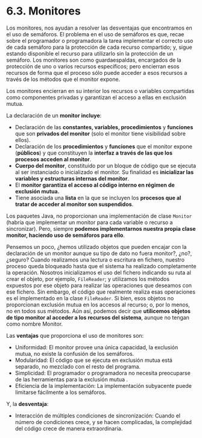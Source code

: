 # 6.3. Monitores

 Los monitores, nos ayudan a resolver las desventajas que encontramos en el uso de semáforos. El problema en el uso de semáforos es que, recae sobre el programador o programadora la tarea implementar el correcto uso de cada semáforo para la protección de cada recurso compartido; y, sigue estando disponible el recurso para utilizarlo sin la protección de un semáforo. Los monitores son como guardaespaldas, encargados de la protección de uno o varios recursos específicos; pero encierran esos recursos de forma que el proceso sólo puede acceder a esos recursos a través de los métodos que el monitor expone.

 Los monitores encierran en su interior los recursos o variables compartidas como componentes privadas y garantizan el acceso a ellas en exclusión mutua.

 La declaración de un **monitor incluye**:

* Declaración de las **constantes, variables, procedimientos** y **funciones** que son **privados del monitor** \(solo el monitor tiene visibilidad sobre ellos\).
* Declaración de los **procedimientos** y **funciones** que el monitor expone \(**públicos**\) y que constituyen la **interfaz a través de las que los procesos acceden al monitor**.
* **Cuerpo del monitor**, constituido por un bloque de código que se ejecuta al ser instanciado o inicializado el monitor. Su finalidad es **inicializar las variables y estructuras internas del monitor**.
* El **monitor garantiza el acceso al código interno en régimen de exclusión mutua.**
* Tiene asociada una **lista** en la que se incluyen los **procesos que al tratar de acceder al monitor son suspendidos**.

 Los paquetes Java, no proporcionan una implementación de clase `Monitor` \(habría que implementar un monitor para cada variable o recurso a sincronizar\). Pero, siempre **podemos implementarnos nuestra propia clase monitor, haciendo uso de semáforos para ello**.

 Pensemos un poco, ¿hemos utilizado objetos que pueden encajar con la declaración de un monitor aunque su tipo de dato no fuera monitor?, ¿no?, ¿seguro? Cuando realizamos una lectura o escritura en fichero, nuestro proceso queda bloqueado hasta que el sistema ha realizado completamente la operación. Nosotros inicializamos el uso del fichero indicando su ruta al crear el objeto, por ejemplo, `FileReader`; y utilizamos los métodos expuestos por ese objeto para realizar las operaciones que deseamos con ese fichero. Sin embargo, el código que realmente realiza esas operaciones es el implementado en la clase `FileReader`. Si bien, esos objetos no proporcionan exclusión mutua en los accesos al recurso; o, por lo menos, no en todos sus métodos. Aún así, podemos decir que **utilicemos objetos de tipo monitor al acceder a los recursos del sistema**, aunque no tengan como nombre Monitor.

 Las **ventajas** que proporciona el uso de monitores son:

* Uniformidad: El monitor provee una única capacidad, la exclusión mutua, no existe la confusión de los semáforos.
* Modularidad: El código que se ejecuta en exclusión mutua está separado, no mezclado con el resto del programa.
* Simplicidad: El programador o programadora no necesita preocuparse de las herramientas para la exclusión mutua .
* Eficiencia de la implementación: La implementación subyacente puede limitarse fácilmente a los semáforos.

 Y, la **desventaja**:

* Interacción de múltiples condiciones de sincronización: Cuando el número de condiciones crece, y se hacen complicadas, la complejidad del código crece de manera extraordinaria.

